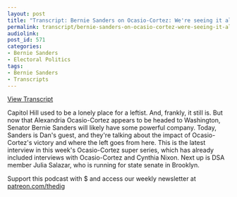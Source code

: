 ```yaml
---
layout: post
title: "Transcript: Bernie Sanders on Ocasio-Cortez: We're seeing it all over this country"
permalink: transcript/bernie-sanders-on-ocasio-cortez-were-seeing-it-all-over-this-country/
audiolink:
post_id: 571
categories: 
- Bernie Sanders
- Electoral Politics
tags: 
- Bernie Sanders
- Transcripts
---
```


[View Transcript](https://www.jacobinmag.com/2018/07/bernie-sanders-interview-alexandria-ocasio-cortez)


Capitol Hill used to be a lonely place for a leftist. And, frankly, it still is. But now that Alexandria Ocasio-Cortez appears to be headed to Washington, Senator Bernie Sanders will likely have some powerful company. Today, Sanders is Dan's guest, and they're talking about the impact of Ocasio-Cortez's victory and where the left goes from here. This is the latest interview in this week's Ocasio-Cortez super series, which has already included interviews with Ocasio-Cortez and Cynthia Nixon. Next up is DSA member Julia Salazar, who is running for state senate in Brooklyn.

Support this podcast with $ and access our weekly newsletter at [patreon.com/thedig](http://www.patreon.com/TheDig) 